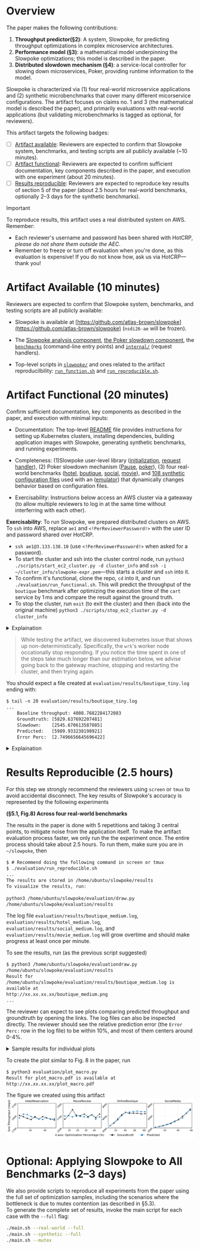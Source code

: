 # Overview

The paper makes the following contributions:

1. **Throughput predictor(§2)**: A system, Slowpoke, for predicting throughput optimizations in complex microservice architectures.
2. **Performance model (§3)**: a mathematical model underpinning the Slowpoke optimizations; this model is described in the paper.
3. **Distributed slowdown mechanism (§4)**: a service-local controller for slowing down microservices, Poker, providing runtime information to the model.

Slowpoke is characterized via (1) four real-world microservice applications and (2) synthetic microbenchmarks that cover many different micorservice configurations. The artifact focuses on claims no. 1 and 3 (the mathematical model is described the paper), and primarily evaluations with real-world applications (but validating microbenchmarks is tagged as optional, for reviewers).

This artifact targets the following badges:

* [ ] [Artifact available](#artifact-available): Reviewers are expected to confirm that Slowpoke system, benchmarks, and testing scripts are all publicly available (~10 minutes).
* [ ] [Artifact functional](#artifact-functional): Reviewers are expected to confirm sufficient documentation, key components described in the paper, and execution with one experiment (about 20 minutes).
* [ ] [Results reproducible](#results-reproducible): Reviewers are expected to reproduce key results of section 5 of the paper (about 2.5 hours for real-world benchmarks, optionally 2–3 days for the synthetic benchmarks).

> [!IMPORTANT]
> To reproduce results, this artifact uses a real distributed system on AWS. Remember:
> * Each reviewer's username and password has been shared with HotCRP, *please do not share them outside the AEC*.
> * Remember to freeze or turn off evaluation when you're done, as this evaluation is expensive! If you do not know how, ask us via HotCRP—thank you!

# Artifact Available (10 minutes)

Reviewers are expected to confirm that Slowpoke system, benchmarks, and testing scripts are all publicly available:

* Slowpoke is available at [https://github.com/atlas-brown/slowpoke](https://github.com/atlas-brown/slowpoke) (`nsdi26-ae` will be frozen).

* The [Slowpoke analysis component](app/pkg/slowpoke), [the Poker slowdown component](src/poker/poker.c), the [`benchmarks`](app/cmd/) (command-line entry points) and [`internal/`](app/inernal) (request handlers).

* Top-level scripts in [`slowpoke/`](slowpoke) and ones related to the artifact reproducilbility: [`run_function.sh`](evaluation/run_functional.sh) and [`run_reproducible.sh`](evaluation/run_reproducible.sh).

# Artifact Functional (20 minutes)

Confirm sufficient documentation, key components as described in the paper, and execution with minimal inputs:

* Documentation: The top-level [README](README.md) file provides instructions for setting up Kubernetes clusters, installing dependencies, building application images with Slowpoke, generating synthetic benchmarks, and running experiments.
 
* Completeness: (1)Slowpoke user-level library ([initialization](app/pkg/slowpoke/utils.go), [request handler](app/pkg/wrapper/wrappers.go)), (2) Poker slowdown mechanism ([Pause](app/pkg/slowpoke/pause.go), [poker](src/poker/poker.c)), (3) four real-world benchmarks 
([hotel](https://github.com/delimitrou/DeathStarBench/tree/master/hotelReservation), 
 [boutique](https://github.com/GoogleCloudPlatform/microservices-demo),
 [social](https://github.com/delimitrou/DeathStarBench/tree/master/socialNetwork), 
 [movie](https://github.com/delimitrou/DeathStarBench/tree/master/mediaMicroservices)), and [108 synthetic configuration files](evaluation/synthetic/) used with an ([emulator](app/cmd/synthetic/service)) that dynamically changes behavior based on configuration files.
 
* Exercisability: Instructions below access an AWS cluster via a gateaway (to allow multiple reviewers to log in at the same time without interferring with each other).

**Exercisability**: To run Slowpoke, we prepared distributed clusters on AWS. To `ssh` into AWS, replace `ae1` and  `<!PerReviewerPassword!>` with the user ID and password shared over HotCRP. 
* `ssh ae1@3.133.138.10` (use `<!PerReviewerPassword!>` when asked for a password).
* To start the cluster and ssh into the cluster control node, run `python3 ./scripts/start_ec2_cluster.py -d cluster_info` and `ssh -i ~/cluster_info/slowpoke-expr.pem`—this starts a cluster and `ssh` into it.
* To confirm it's functional, clone the repo, `cd` into it, and run `./evaluation/run_functional.sh`. This will predict the throughput of the `boutique` benchmark after optimizing the execution time of the `cart` service by 1 ms and compare the result against the ground truth.
* To stop the cluster, run `exit` (to exit the cluster) and then (back into the original machine) `python3 ./scripts/stop_ec2_cluster.py -d cluster_info`

<details>
 <summary>Explaination</summary>

The cluster is already set up using scripts in this repo under [`scripts/setup/`](scripts/setup) (The cluster contains 2 AWS `m5.xlarge` and 12 `m5.large` EC2 instances. The public IPs of the EC2 machines will be stored in `~/cluster_info/ec2_ips`, first one is the kubernetes control node, the second one is worker node that runs the workload generator, the rest are worker nodes that run the services in each benchmark.

</details>

> While testing the artifact, we discovered kubernetes issue that shows up non-deterministically. Specifically, the `wrk`'s worker node occationally stop responding. If you notice the time spent in one of the steps take much longer than our estimation below, we advise going back to the gateway machine, stopping and restarting the cluster, and then trying again.

You should expect a file created at `evaluation/results/boutique_tiny.log` ending with:
```console
$ tail -n 20 evaluation/results/boutique_tiny.log
...
    Baseline throughput: 4008.7682284172083
    Groundtruth: [5829.637692207481]
    Slowdown:    [2545.670613587085]
    Predicted:   [5989.933238198921]
    Error Perc:  [2.7496656645696422]
```

<details>
 <summary>Explaination</summary>

`./evaluation/run_functional.sh` runs [`./evaluation/boutique/run-boutique-tiny.sh`](evaluation/boutique/run-boutique-tiny.sh), which runs the main testing script with appropriate arguments

</details>

# Results Reproducible (2.5 hours)

For this step we strongly recommend the reviewers using `screen` or `tmux` to avoid accidental disconnect.
The key results of Slowpoke's accuracy is represented by the following experiments

**(§5.1, Fig.8) Across four real-world benchmarks**

The results in the paper is done with 5 repetitions and taking 3 central points, to mitigate noise from the application itself. To make the artifact evaluation process faster, we only run the the experiment once. The entire process should take about 2.5 hours. To run them, make sure you are in `~/slowpoke`, then

```console
$ # Recommend doing the following command in screen or tmux
$ ./evaluation/run_reproducible.sh
...
The results are stored in /home/ubuntu/slowpoke/results
To visualize the results, run: 

python3 /home/ubuntu/slowpoke/evaluation/draw.py /home/ubuntu/slowpoke/evaluation/results
```

The log file `evaluation/results/boutique_medium.log`, `evaluation/results/hotel_medium.log`, `evaluation/results/social_medium.log`, and `evaluation/results/movie_medium.log` will grow overtime and should make progress at least once per minute.

To see the results, run (as the previous script suggested)

```console
$ python3 /home/ubuntu/slowpoke/evaluationdraw.py /home/ubuntu/slowpoke/evaluation/results
Result for /home/ubuntu/slowpoke/evaluation/results/boutique_medium.log is available at
http://xx.xx.xx.xx/boutique_medium.png
...
```
The reviewer can expect to see plots comparing predicted throughput and groundtruth by opening the links. The log files can also be inspected directly. The reviewer should see the relative prediction error (the `Error Perc:` row in the log file) to be within 10%, and most of them centers around 0-4%. 

<details>
 <summary>
  Sample results for individual plots
 </summary>
 
We did a run on the same environment and the results are stored in [`sample_output/`](evaluation/sample_output)

Boutique

![boutique](evaluation/sample_output/boutique_medium.png)

Movie

![movie](evaluation/sample_output/movie_medium.png)

Hotel

![hotel](evaluation/sample_output/hotel_medium.png)

Social

![social](evaluation/sample_output/social_medium.png)
</details>

To create the plot similar to Fig. 8 in the paper, run

```console
$ python3 evaluation/plot_macro.py
Result for plot_macro.pdf is available at
http://xx.xx.xx.xx/plot_macro.pdf
```

The figure we created using this artifact
![Sample macro](evaluation/sample_output/plot_macro.png)

# Optional: Applying Slowpoke to All Benchmarks (2–3 days)

We also provide scripts to reproduce all experiments from the paper using the full set of optimization samples, including the scenarios where the bottleneck is due to mutex contention (as described in §5.3).  
To generate the complete set of results, invoke the main script for each case with the `--full` flag:

```bash
./main.sh --real-world --full
./main.sh --synthetic --full
./main.sh --mutex
